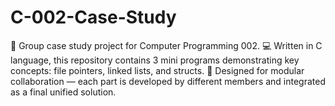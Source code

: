 # C-002-Case-Study
🧠 Group case study project for Computer Programming 002. 
💻 Written in C language, this repository contains 3 mini programs demonstrating key concepts: file pointers, linked lists, and structs. 
🔧 Designed for modular collaboration — each part is developed by different members and integrated as a final unified solution.
